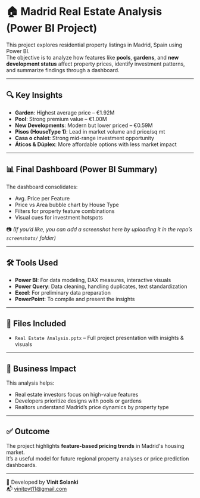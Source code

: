 # 🏠 Madrid Real Estate Analysis (Power BI Project)

This project explores residential property listings in Madrid, Spain using Power BI.  
The objective is to analyze how features like **pools**, **gardens**, and **new development status** affect property prices, identify investment patterns, and summarize findings through a dashboard.

---

## 🔍 Key Insights

- **Garden**: Highest average price – €1.92M  
- **Pool**: Strong premium value – €1.00M  
- **New Developments**: Modern but lower priced – €0.59M  
- **Pisos (HouseType 1)**: Lead in market volume and price/sq mt  
- **Casa o chalet**: Strong mid-range investment opportunity  
- **Áticos & Dúplex**: More affordable options with less market impact

---

## 📊 Final Dashboard (Power BI Summary)

The dashboard consolidates:
- Avg. Price per Feature
- Price vs Area bubble chart by House Type
- Filters for property feature combinations
- Visual cues for investment hotspots

📷 *(If you’d like, you can add a screenshot here by uploading it in the repo’s `screenshots/` folder)*

---

## 🛠️ Tools Used

- **Power BI**: For data modeling, DAX measures, interactive visuals  
- **Power Query**: Data cleaning, handling duplicates, text standardization  
- **Excel**: For preliminary data preparation  
- **PowerPoint**: To compile and present the insights

---

## 📁 Files Included

- `Real Estate Analysis.pptx` – Full project presentation with insights & visuals
---

## 🎯 Business Impact

This analysis helps:
- Real estate investors focus on high-value features
- Developers prioritize designs with pools or gardens
- Realtors understand Madrid’s price dynamics by property type

---

## ✅ Outcome

The project highlights **feature-based pricing trends** in Madrid's housing market.  
It’s a useful model for future regional property analyses or price prediction dashboards.

---

📌 Developed by **Vinit Solanki**  
📬 [vinitpvt11@gmail.com](mailto:vinitpvt11@gmail.com)
